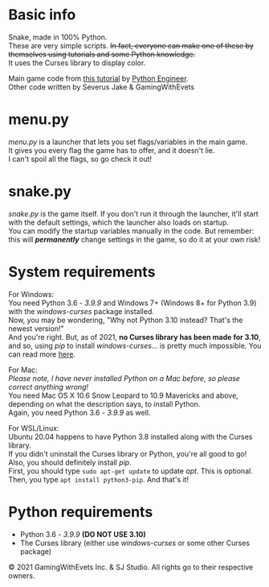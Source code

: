 # Basic info
Snake, made in 100% Python.<br>
These are very simple scripts. ~~In fact, everyone can make one of these by themselves using tutorials and some Python knowledge.~~<br>
It uses the Curses library to display color.<br>


Main game code from [this tutorial](https://youtu.be/M_npdRYD4K0) by [Python Engineer](https://www.youtube.com/channel/UCbXgNpp0jedKWcQiULLbDTA).<br>
Other code written by Severus Jake & GamingWithEvets

# menu.py
*menu.py* is a launcher that lets you set flags/variables in the main game.<br>
It gives you every flag the game has to offer, and it doesn't lie.<br>
I can't spoil all the flags, so go check it out!

# snake.py
*snake.py* is the game itself. If you don't run it through the launcher, it'll start with the default settings, which the launcher also loads on startup.<br>
You can modify the startup variables manually in the code. But remember: this will ***permanently*** change settings in the game, so do it at your own risk!

# System requirements
For Windows:<br>
You need Python 3.6 - *3.9.9* and Windows 7+ (Windows 8+ for Python 3.9) with the *windows-curses* package installed.<br>
Now, you may be wondering, "Why not Python 3.10 instead? That's the newest version!"<br>
And you're right. But, as of 2021, __no Curses library has been made for 3.10__, and so, using *pip* to install *windows-curses*... is pretty much impossible. You can read more [here](https://stackoverflow.com/questions/69927587/python-curses-module-for-windows-cant-install).

For Mac:<br>
*Please note, I have never installed Python on a Mac before, so please correct anything wrong!*<br>
You need Mac OS X 10.6 Snow Leopard to 10.9 Mavericks and above, depending on what the description says, to install Python.<br>
Again, you need Python 3.6 - *3.9.9* as well.


For WSL/Linux:<br>
Ubuntu 20.04 happens to have Python 3.8 installed along with the Curses library.<br>
If you didn't uninstall the Curses library or Python, you're all good to go!<br>
Also, you should definitely install *pip*.<br>
First, you should type `sudo apt-get update` to update *apt*. This is optional.<br>
Then, you type `apt install python3-pip`. And that's it!

# Python requirements
- Python 3.6 - *3.9.9* **(DO NOT USE 3.10)**<br>
- The Curses library (either use *windows-curses* or some other Curses package)




© 2021 GamingWithEvets Inc. & SJ Studio. All rights go to their respective owners.
